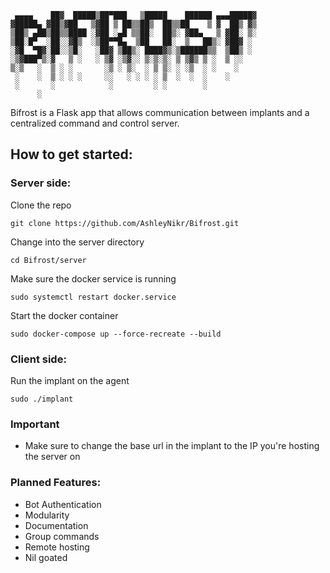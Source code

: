 ```
 ▄▄▄▄    ██▓  █████▒██▀███   ▒█████    ██████ ▄▄▄█████▓
▓█████▄ ▓██▒▓██   ▒▓██ ▒ ██▒▒██▒  ██▒▒██    ▒ ▓  ██▒ ▓▒
▒██▒ ▄██▒██▒▒████ ░▓██ ░▄█ ▒▒██░  ██▒░ ▓██▄   ▒ ▓██░ ▒░
▒██░█▀  ░██░░▓█▒  ░▒██▀▀█▄  ▒██   ██░  ▒   ██▒░ ▓██▓ ░ 
░▓█  ▀█▓░██░░▒█░   ░██▓ ▒██▒░ ████▓▒░▒██████▒▒  ▒██▒ ░ 
░▒▓███▀▒░▓   ▒ ░   ░ ▒▓ ░▒▓░░ ▒░▒░▒░ ▒ ▒▓▒ ▒ ░  ▒ ░░   
▒░▒   ░  ▒ ░ ░       ░▒ ░ ▒░  ░ ▒ ▒░ ░ ░▒  ░ ░    ░    
 ░    ░  ▒ ░ ░ ░     ░░   ░ ░ ░ ░ ▒  ░  ░  ░    ░      
 ░       ░            ░         ░ ░        ░           
      ░                                                
```

Bifrost is a Flask app that allows communication between implants and a centralized command
and control server.

## How to get started:

### Server side:
Clone the repo
```
git clone https://github.com/AshleyNikr/Bifrost.git
```
Change into the server directory
```
cd Bifrost/server
```
Make sure the docker service is running
```
sudo systemctl restart docker.service
```
Start the docker container
```
sudo docker-compose up --force-recreate --build
```
### Client side:
Run the implant on the agent
```
sudo ./implant
```
### Important

- Make sure to change the base url in the implant to the IP you're hosting
the server on

### Planned Features:

- Bot Authentication
- Modularity
- Documentation
- Group commands
- Remote hosting
- Nil goated
